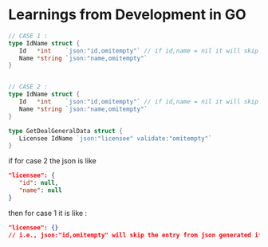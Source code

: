 # Learnings from Development in GO

```go
// CASE 1 : 
type IdName struct {
   Id   *int    `json:"id,omitempty"` // if id,name = nil it will skip it from json
   Name *string `json:"name,omitempty"`
}


// CASE 2 : 
type IdName struct {
   Id   *int    `json:"id,omitempty"` // if id,name = nil it will skip it from json
   Name *string `json:"name,omitempty"`
}

type GetDealGeneralData struct {
   Licensee IdName `json:"licensee" validate:"omitempty"`
}
```

if for case 2 the json is like 

```json
"licensee": {
   "id": null,
   "name": null
}
```

then for case 1 it is like : 

```json
"licensee": {}
// i.e., json:"id,omitempty" will skip the entry from json generated if that field is null
```
